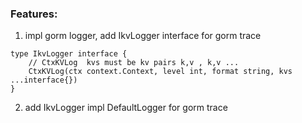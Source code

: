 ### Features:
1. impl gorm logger, add IkvLogger interface for gorm trace 
```golang
type IkvLogger interface {
	// CtxKVLog  kvs must be kv pairs k,v , k,v ...
	CtxKVLog(ctx context.Context, level int, format string, kvs ...interface{})
}
```

2. add IkvLogger impl DefaultLogger for gorm trace